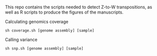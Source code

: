 This repo contains the scripts needed to detect Z-to-W transpositions, as well as R scripts to produce the figures of the manuscripts.

Calculating genomics coverage

```
sh coverage.sh [genome assembly] [sample]
```


Calling variance

```
sh snp.sh [genome assembly] [sample]
```

